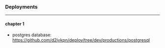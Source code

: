 ### Deployments
---

#### chapter 1
- postgres database: https://github.com/d2jvkpn/deploy/tree/dev/productions/postgresql
